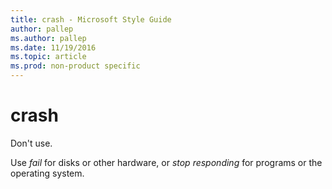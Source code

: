 ```yaml
---
title: crash - Microsoft Style Guide
author: pallep
ms.author: pallep
ms.date: 11/19/2016
ms.topic: article
ms.prod: non-product specific
---
```


# crash

Don't use.

Use *fail* for disks or other hardware, or *stop responding* for programs or the operating system. 
